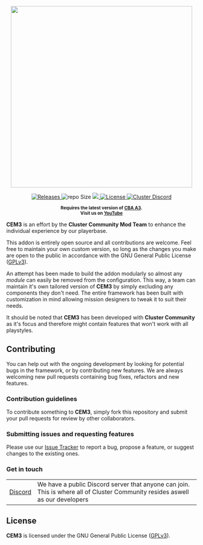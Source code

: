 <p align="center">
    <img src="https://raw.githubusercontent.com/clustermod/CEM3/main/extras/assets/logo/black/cem3_logo_trans.png" width="480">
</p>

<p align="center">
    <a href="https://github.com/clustermod/CEM3/releases">
        <img src="https://img.shields.io/github/v/release/clustermod/CEM3?style=flat-square" alt="Releases">
    </a>
    <a>
    <img src="https://img.shields.io/github/repo-size/clustermod/CEM3?style=flat-square" alt="repo Size">
    </a>
    <a href="https://github.com/clustermod/CEM3/issues" alt="Issue Tracker">
        <img src="https://img.shields.io/github/issues-raw/clustermod/CEM3?style=flat-square">
    </a>
    <a href="https://github.com/clustermod/CEM3/blob/master/LICENSE">
        <img src="https://img.shields.io/github/license/clustermod/CEM3?style=flat-square" alt="License">
    </a>
    <a href="https://discord.gg/6Sq6hDgbGF">
        <img src="https://img.shields.io/badge/Discord-Join-darkviolet.svg?style=flat-square" alt="Cluster Discord"">
    </a>
</p>

<p align="center">
    <sup><strong>Requires the latest version of <a href="https://github.com/CBATeam/CBA_A3/releases">CBA A3</a>.<br/>
    Visit us on <a href="https://www.youtube.com/channel/UCHvqA1frU_R9cqCW_5rmM4w">YouTube</a></strong></sup>
</p>

**CEM3** is an effort by the **Cluster Community Mod Team** to enhance the individual experience by our playerbase.

This addon is entirely open source and all contributions are welcome. Feel free to maintain your own custom version, so long as the changes you make are open to the public in accordance with the GNU General Public License ([GPLv3](https://github.com/Clustermod/CEM3/blob/master/LICENSE)).

An attempt has been made to build the addon modularly so almost any *module* can easily be removed from the configuration. This way, a team can maintain it's own tailored version of **CEM3** by simply excluding any components they don't need. The entire framework has been built with customization in mind allowing mission designers to tweak it to suit their needs.

It should be noted that **CEM3** has been developed with **Cluster Community** as it's focus and therefore might contain features that won't work with all playstyles.

## Contributing
You can help out with the ongoing development by looking for potential bugs in the framework, or by contributing new features. We are always welcoming new pull requests containing bug fixes, refactors and new features.

### Contribution guidelines
To contribute something to **CEM3**, simply fork this repository and submit your pull requests for review by other collaborators.

### Submitting issues and requesting features
Please use our [Issue Tracker](https://github.com/Tapawingo/CEM3/issues) to report a bug, propose a feature, or suggest changes to the existing ones.

### Get in touch
<table>
  <tr>
    <td><a href="https://discord.com/invite/6Sq6hDgbGF">Discord</a></td>
    <td>We have a public Discord server that anyone can join. This is where all of Cluster Community resides aswell as our developers</td>
  </tr>
</table>

## License
**CEM3** is licensed under the GNU General Public License ([GPLv3](https://github.com/Tapawingo/CEM3/blob/master/LICENSE)).
